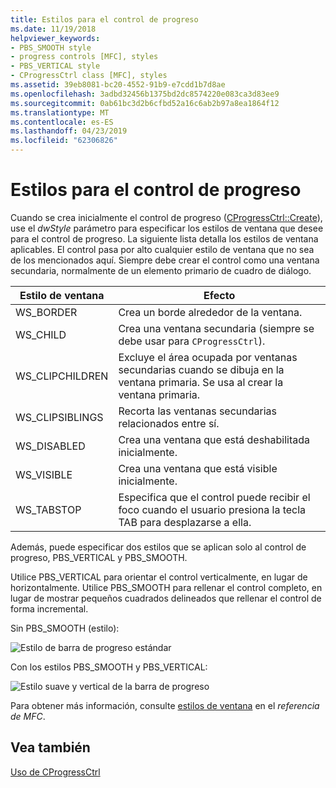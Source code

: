 ```yaml
---
title: Estilos para el control de progreso
ms.date: 11/19/2018
helpviewer_keywords:
- PBS_SMOOTH style
- progress controls [MFC], styles
- PBS_VERTICAL style
- CProgressCtrl class [MFC], styles
ms.assetid: 39eb8081-bc20-4552-91b9-e7cdd1b7d8ae
ms.openlocfilehash: 3adbd32456b1375bd2dc8574220e083ca3d83ee9
ms.sourcegitcommit: 0ab61bc3d2b6cfbd52a16c6ab2b97a8ea1864f12
ms.translationtype: MT
ms.contentlocale: es-ES
ms.lasthandoff: 04/23/2019
ms.locfileid: "62306826"
---
```

# <a name="styles-for-the-progress-control"></a>Estilos para el control de progreso

Cuando se crea inicialmente el control de progreso ([CProgressCtrl::Create](../mfc/reference/cprogressctrl-class.md#create)), use el *dwStyle* parámetro para especificar los estilos de ventana que desee para el control de progreso. La siguiente lista detalla los estilos de ventana aplicables. El control pasa por alto cualquier estilo de ventana que no sea de los mencionados aquí. Siempre debe crear el control como una ventana secundaria, normalmente de un elemento primario de cuadro de diálogo.

|Estilo de ventana|Efecto|
|------------------|------------|
|WS_BORDER|Crea un borde alrededor de la ventana.|
|WS_CHILD|Crea una ventana secundaria (siempre se debe usar para `CProgressCtrl`).|
|WS_CLIPCHILDREN|Excluye el área ocupada por ventanas secundarias cuando se dibuja en la ventana primaria. Se usa al crear la ventana primaria.|
|WS_CLIPSIBLINGS|Recorta las ventanas secundarias relacionados entre sí.|
|WS_DISABLED|Crea una ventana que está deshabilitada inicialmente.|
|WS_VISIBLE|Crea una ventana que está visible inicialmente.|
|WS_TABSTOP|Especifica que el control puede recibir el foco cuando el usuario presiona la tecla TAB para desplazarse a ella.|

Además, puede especificar dos estilos que se aplican solo al control de progreso, PBS_VERTICAL y PBS_SMOOTH.

Utilice PBS_VERTICAL para orientar el control verticalmente, en lugar de horizontalmente. Utilice PBS_SMOOTH para rellenar el control completo, en lugar de mostrar pequeños cuadrados delineados que rellenar el control de forma incremental.

Sin PBS_SMOOTH (estilo):

![Estilo de barra de progreso estándar](../mfc/media/vc4ruw1.gif "estilo de barra de progreso estándar")

Con los estilos PBS_SMOOTH y PBS_VERTICAL:

![Estilo suave y vertical de la barra de progreso](../mfc/media/vc4ruw2.gif "estilo suave y vertical de la barra de progreso")

Para obtener más información, consulte [estilos de ventana](../mfc/reference/styles-used-by-mfc.md#frame-window-styles-mfc) en el *referencia de MFC*.

## <a name="see-also"></a>Vea también

[Uso de CProgressCtrl](../mfc/using-cprogressctrl.md)
